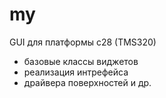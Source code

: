 my
==
GUI для платформы c28 (TMS320)
- базовые классы виджетов
- реализация интрефейса
- драйвера поверхностей
и др.
